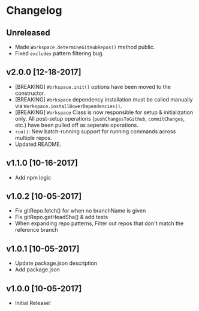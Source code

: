 # Changelog

## Unreleased
- Made `Workspace.determineGitHubRepos()` method public.
- Fixed `excludes` pattern filtering bug.
<!-- Add new, unreleased items here. -->

## v2.0.0 [12-18-2017]
- [BREAKING] `Workspace.init()` options have been moved to the constructor.
- [BREAKING] `Workspace` dependency installation must be called manually via
`Workspace.installBowerDependencies()`.
- [BREAKING] `Workspace` Class is now responsible for setup & initialization only. All
post-setup operations (`pushChangesToGithub`, `commitChanges`, etc.) have been
pulled off as seperate operations.
- `run()`: New batch-running support for running commands across multiple repos.
- Updated README.


## v1.1.0 [10-16-2017]
- Add npm logic

## v1.0.2 [10-05-2017]
- Fix gitRepo.fetch() for when no branchName is given
- Fix gitRepo.getHeadSha() & add tests
- When expanding repo patterns, Filter out repos that don't match the reference branch

## v1.0.1 [10-05-2017]
- Update package.json description
- Add package.json

## v1.0.0 [10-05-2017]
- Initial Release!

